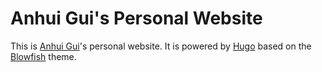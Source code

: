 # Anhui Gui's Personal Website
This is [Anhui Gui](https://yukisschu.github.io/anhuigui/)'s personal website. It is powered by [Hugo](https://gohugo.io/) based on the [Blowfish](https://github.com/nunocoracao/blowfish/tree/main) theme.
